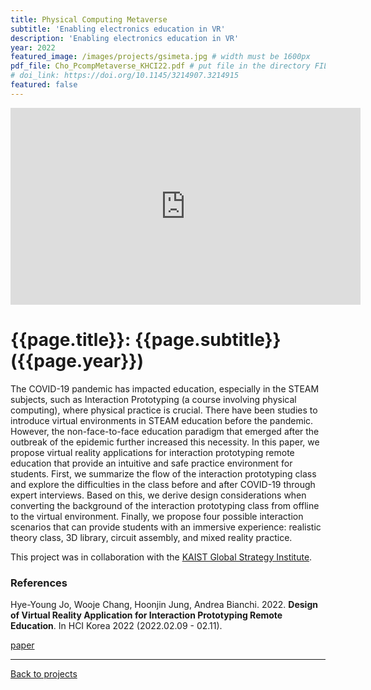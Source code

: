```yaml
---
title: Physical Computing Metaverse
subtitle: 'Enabling electronics education in VR'
description: 'Enabling electronics education in VR'
year: 2022
featured_image: /images/projects/gsimeta.jpg # width must be 1600px
pdf_file: Cho_PcompMetaverse_KHCI22.pdf # put file in the directory FILES
# doi_link: https://doi.org/10.1145/3214907.3214915
featured: false
---
```


<!--
<div class="gallery" data-columns="1">
	<img src="/images/projects/example.jpg">
	<img src="/images/projects/example.jpg">
	<img src="/images/projects/example.jpg">
</div>
 -->

<!-- DO NOT CHANGE MANUALLY -->

<iframe width="560" height="315" src="https://www.youtube.com/embed/PzI8_2K_itY" frameborder="0" allow="accelerometer; autoplay; encrypted-media; gyroscope; picture-in-picture" allowfullscreen></iframe>

# {{page.title}}: {{page.subtitle}} ({{page.year}})

The COVID-19 pandemic has impacted education, especially in the STEAM subjects, such as Interaction Prototyping (a course involving physical computing), where physical practice is crucial. There have been studies to introduce virtual environments in STEAM education before the pandemic. However, the non-face-to-face education paradigm that emerged after the outbreak of the epidemic further increased this necessity. In this paper, we propose virtual reality applications for interaction prototyping remote education that provide an intuitive and safe practice environment for students. First, we summarize the flow of the interaction prototyping class and explore the difficulties in the class before and after COVID-19 through expert interviews. Based on this, we derive design considerations when converting the background of the interaction prototyping class from offline to the virtual environment. Finally, we propose four possible interaction scenarios that can provide students with an immersive experience: realistic theory class, 3D library, circuit assembly, and mixed reality practice.

This project was in collaboration with the [KAIST Global Strategy Institute](http://gsi.kaist.ac.kr/kr/).

### References

Hye-Young Jo, Wooje Chang, Hoonjin Jung, Andrea Bianchi. 2022. **Design of Virtual Reality Application for Interaction Prototyping Remote Education**. In HCI Korea 2022 (2022.02.09 - 02.11).

<!-- DO NOT CHANGE MANUALLY -->

<a href="{{ site.url }}/files/{{ page.year }}/{{ page.pdf_file }}" target="_blank">paper</a>&nbsp;&nbsp;&nbsp;

---

<a href="/index.html" class="button button--large">Back to projects</a>
